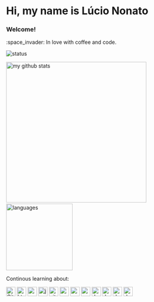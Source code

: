 # Hi, my name is Lúcio Nonato

### 
<h3>Welcome!</h3>
<p> :space_invader: In love with coffee and code.</p>
  
<p align="start"> 
   <img src="https://github-profile-trophy.vercel.app/?username=N0N4T0&&column=7&theme=onedark" alt="status"  />
</p>
 
<p align="start">
   <img src="https://github-readme-stats.vercel.app/api/top-langs/?username=N0N4T0&layout=compact&theme=darcula" alt="my github stats" width="380"/>&nbsp;<img src="https://github-readme-stats.vercel.app/api?username=N0N4T0&show_icons=true&theme=darcula" alt="languages" height="180"/>
</p>

Continous learning about: 
<p align="start">
   <img src="https://icongr.am/devicon/github-original.svg?size=128&color=ffffff" width="25px" height="25px" alt="Github"/>
   <img src="https://icongr.am/devicon/html5-original.svg" width="25px" height="25px" alt="html5"/>
   <img src="https://icongr.am/devicon/css3-original.svg" width="25px" height="25px" alt="css3"/>
   <img src="https://icongr.am/devicon/javascript-original.svg" width="25px" height="25px" alt="javascript"/>
   <img src="https://icongr.am/devicon/git-original.svg" width="25px" height="25px" alt="git"/>
   <img src="https://icongr.am/devicon/nodejs-original.svg" width="25px" height="25px" alt="nodejs"/>
   <img src="https://icongr.am/devicon/postgresql-original.svg" width="25px" height="25px" alt="postgress"/>
   <img src="https://icongr.am/devicon/react-original.svg" width="25px" height="25px" alt="react"/>
   <img src="https://icongr.am/devicon/docker-original.svg" width="25px" height="25px" alt="docker"/>
   <img src="https://icongr.am/devicon/java-original-wordmark.svg" width="25px" height="25px" alt="docker"/>
   <img src="https://icongr.am/devicon/mysql-original-wordmark.svg" width="25px" height="25px" alt="docker"/>
   <img src="https://icongr.am/devicon/php-original.svg" width="25px" height="25px" alt="docker"/>
</p>

